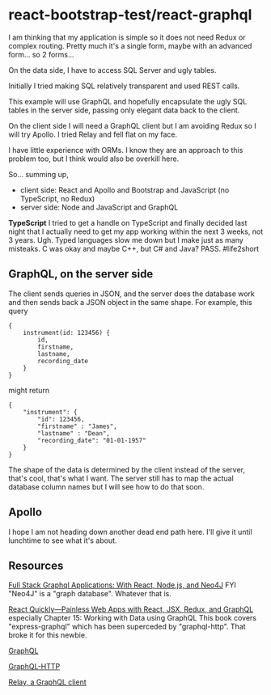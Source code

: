 # react-bootstrap-test/react-graphql

I am thinking that my application is simple so it does not need Redux or complex routing.
Pretty much it's a single form, maybe with an advanced form... so 2 forms...

On the data side, I have to access SQL Server and ugly tables.

Initially I tried making SQL relatively transparent and used REST calls.

This example will use GraphQL and hopefully encapsulate the ugly SQL tables
in the server side, passing only elegant data back to the client.

On the client side I will need a GraphQL client but I am avoiding Redux so I will try Apollo. I tried Relay and fell flat on my face. 

I have little experience with ORMs. I know they are an approach to this
problem too, but I think would also be overkill here.

So... summing up,

* client side: React and Apollo and Bootstrap and JavaScript (no TypeScript, no Redux)
* server side: Node and JavaScript and GraphQL

**TypeScript** I tried to get a handle on TypeScript and finally decided last night that I actually need
to get my app working within the next 3 weeks, not 3 years. Ugh. Typed languages slow me down
but I make just as many misteaks. C was okay and maybe C++, but C# and Java? PASS. #life2short

## GraphQL, on the server side

The client sends queries in JSON, and the server does the database work and then sends back a JSON object in the same shape.
For example, this query

    {
        instrument(id: 123456) {
            id,
            firstname,
            lastname,
            recording_date
        }
    }

might return

    {
        "instrument": {
            "id": 123456,
            "firstname" : "James",
            "lastname" : "Dean",
            "recording_date": "01-01-1957"
        }
    }

The shape of the data is determined by the client instead of the server, that's cool, that's what I want.
The server still has to map the actual database column names but I will see how to do that soon.
## Apollo

I hope I am not heading down another dead end path here. I'll give it until lunchtime to see what it's about.
## Resources

[Full Stack Graphql Applications: With React, Node.js, and Neo4J](https://acm.percipio.com/books/0827e186-d1c8-4a48-86a1-93e48ea0a3c3#epubcfi(/6/34!/4/2%5Bepubmain%5D/2%5Bch01lev1sec4%5D/2/2/1:0)) FYI "Neo4J" is a "graph database". Whatever that is.

[React Quickly—Painless Web Apps with React, JSX, Redux, and GraphQL](https://acm.percipio.com/books/0466b36a-c7fc-4ebc-9722-b431012416fb#epubcfi(/6/234!/4/2%5Bepubmain%5D/2%5Bch15%5D/2/2/1:0)) especially Chapter 15: Working with Data using GraphQL This book covers "express-graphql" which has been superceded by "graphql-http". That broke it for this newbie.

[GraphQL](https://github.com/graphql/graphql-js)

[GraphQL-HTTP](https://github.com/graphql/graphql-http)

[Relay, a GraphQL client](https://relay.dev/)
